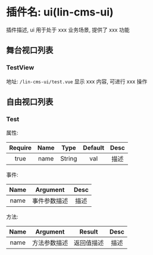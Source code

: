 # 插件名: ui(lin-cms-ui)

插件描述, ui 用于处于 xxx 业务场景, 提供了 xxx 功能

## 舞台视口列表

### TestView

地址: `/lin-cms-ui/test.vue`
显示 xxx 内容, 可进行 xxx 操作

## 自由视口列表

### Test

属性:

| Require | Name |  Type  | Default | Desc |
| :-----: | :--: | :----: | :-----: | :--: |
|  true   | name | String |   val   | 描述 |

事件:

| Name |   Argument   | Desc |
| :--: | :----------: | :--: |
| name | 事件参数描述 | 描述 |

方法:

| Name |   Argument   |   Result   | Desc |
| :--: | :----------: | :--------: | :--: |
| name | 方法参数描述 | 返回值描述 | 描述 |
